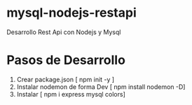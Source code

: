 # mysql-nodejs-restapi
Desarrollo Rest Api con Nodejs y Mysql

# Pasos de Desarrollo
1. Crear package.json [ npm init -y ]
2. Instalar nodemon de forma Dev [ npm install nodemon -D]
3. Instalar [ npm i express mysql colors]